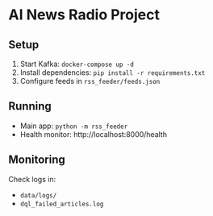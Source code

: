 # AI News Radio Project

## Setup
1. Start Kafka: `docker-compose up -d`
2. Install dependencies: `pip install -r requirements.txt`
3. Configure feeds in `rss_feeder/feeds.json`

## Running
- Main app: `python -m rss_feeder`
- Health monitor: http://localhost:8000/health

## Monitoring
Check logs in:
- `data/logs/`
- `dql_failed_articles.log`
